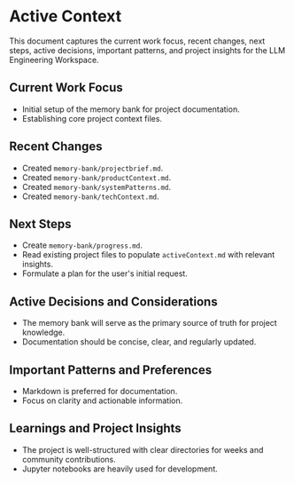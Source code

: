 # Active Context

This document captures the current work focus, recent changes, next steps, active decisions, important patterns, and project insights for the LLM Engineering Workspace.

## Current Work Focus
- Initial setup of the memory bank for project documentation.
- Establishing core project context files.

## Recent Changes
- Created `memory-bank/projectbrief.md`.
- Created `memory-bank/productContext.md`.
- Created `memory-bank/systemPatterns.md`.
- Created `memory-bank/techContext.md`.

## Next Steps
- Create `memory-bank/progress.md`.
- Read existing project files to populate `activeContext.md` with relevant insights.
- Formulate a plan for the user's initial request.

## Active Decisions and Considerations
- The memory bank will serve as the primary source of truth for project knowledge.
- Documentation should be concise, clear, and regularly updated.

## Important Patterns and Preferences
- Markdown is preferred for documentation.
- Focus on clarity and actionable information.

## Learnings and Project Insights
- The project is well-structured with clear directories for weeks and community contributions.
- Jupyter notebooks are heavily used for development.
